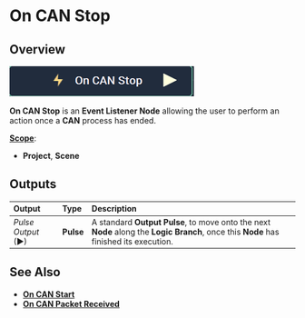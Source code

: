 # On CAN Stop

## Overview

![The On CAN Stop Node.](../../../../.gitbook/assets/oncanstopnode.png)

**On CAN Stop** is an **Event Listener Node** allowing the user to perform an action once a **CAN** process has ended.

[**Scope**](../overview.md#scopes):
*  **Project**, **Scene**

## Outputs

| Output | Type | Description |
| :--- | :--- | :--- |
| _Pulse Output_ \(►\) | **Pulse** | A standard **Output Pulse**, to move onto the next **Node** along the **Logic Branch**, once this **Node** has finished its execution. |

## See Also

* [**On CAN Start**](oncanstart.md)
* [**On CAN Packet Received**](oncanpacketreceived.md)

